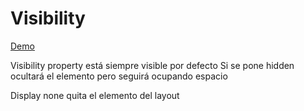 # Visibility

[Demo](https://htmlpreview.github.io/?https://github.com/gabrielseco/css-visual-dictionary/blob/master/src/chapter-08/01-visibility/index.html)

Visibility property está siempre visible por defecto
Si se pone hidden ocultará el elemento pero seguirá ocupando espacio

Display none quita el elemento del layout
